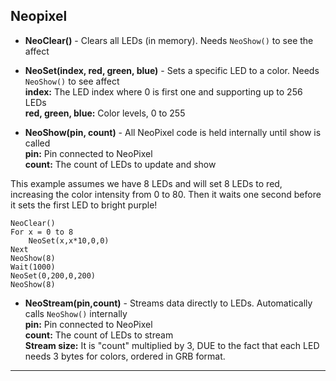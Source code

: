 ## Neopixel

- **NeoClear()** - Clears all LEDs (in memory). Needs `NeoShow()` to see the affect

- **NeoSet(index, red, green, blue)** - Sets a specific LED to a color. Needs `NeoShow()` to see affect<br>
**index:** The LED index where 0 is first one and supporting up to 256 LEDs<br>
**red, green, blue:** Color levels, 0 to 255 <br>

- **NeoShow(pin, count)** - All NeoPixel code is held internally until show is called<br>
 **pin:** Pin connected to NeoPixel<br>
 **count:** The count of LEDs to update and show

This example assumes we have 8 LEDs and will set 8 LEDs to red, increasing the color intensity from 0 to 80.  Then it waits one second before it sets the first LED to bright purple!

```basic
NeoClear()
For x = 0 to 8
    NeoSet(x,x*10,0,0)
Next
NeoShow(8)
Wait(1000)
NeoSet(0,200,0,200)
NeoShow(8)
```

- **NeoStream(pin,count)** - Streams data directly to LEDs. Automatically calls `NeoShow()` internally<br>
 **pin:** Pin connected to NeoPixel<br>
 **count:** The count of LEDs to stream<br>
 **Stream size:** It is "count" multiplied by 3, DUE to the fact that each LED needs 3 bytes for colors, ordered in GRB format.
 
---